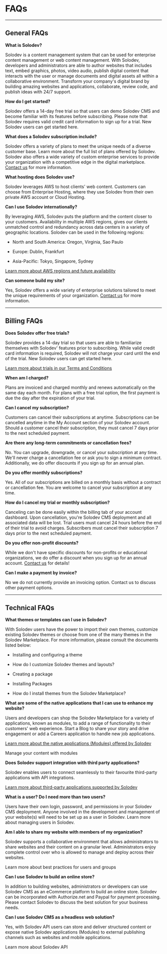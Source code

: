 
# FAQs

---

## General FAQs


**What is Solodev?** 

Solodev is a content management system that can be used for enterprise content management or web content management. With Solodev, developers and administrators are able to author websites that includes text, embed graphics, photos, video audio, publish digital content that interacts with the user or manage documents and digital assets all within a collaborative environment. Transform your company's digital brand by building amazing websites and applications, collaborate, review code, and publish ideas with 24/7 support. 

**How do I get started?** 

Solodev offers a 14-day free trial so that users can demo Solodev CMS and become familiar with its features before subscribing. Please note that Solodev requires valid credit card information to sign up for a trial. New Solodev users can get started here.

**What does a Solodev subscription include?**

Solodev offers a variety of plans to meet the unique needs of a diverse customer base. Learn more about the full list of plans offered by Solodev. Solodev also offers a wide variety of custom enterprise services to provide your organization with a competitive edge in the digital marketplace. [Contact us](https://www.solodev.com/sales/) for more information. 

**What hosting does Solodev use?** 

Solodev leverages AWS to host clients' web content. Customers can choose from Enterprise Hosting, where they use Solodev from their own private AWS account or Cloud Hosting. 

**Can I use Solodev internationally?**

By leveraging AWS, Solodev puts the platform and the content closer to your customers. Availability in multiple AWS regions, gives our clients unmatched control and redundancy across data centers in a variety of geographic locations. Solodev can be used in the following regions: 

- North and South America: Oregon, Virginia, Sao Paulo

- Europe: Dublin, Frankfurt

- Asia-Pacific: Tokyo, Singapore, Sydney

[Learn more about AWS regiions and future availability](https://www.solodev.com/terms/aws-software-and-support-statement.stml)

**Can someone build my site?** 

Yes, Solodev offers a wide variety of enterprise solutions tailored to meet the unique requirements of your organization. [Contact us](https://www.solodev.com/sales/) for more information.

---

## Billing FAQs

**Does Solodev offer free trials?** 

Solodev provides a 14-day trial so that users are able to familiarize themselves with Solodev' features prior to subscribing. While valid credit card information is required, Solodev will not charge your card until the end of the trial. New Solodev users can get started here.

[Learn more about trials in our Terms and Conditions](https://www.solodev.com/terms/additional-terms-and-conditions.stml)

**When am I charged?** 

Plans are invoiced and charged monthly and renews automatically on the same day each month. For plans with a free trial option, the first payment is due the day after the expiration of your trial.  

**Can I cancel my subscription?** 

Customers can cancel their subscriptions at anytime. Subscriptions can be cancelled anytime in the My Account section of your Solodev account. Should a customer cancel their subscription, they must cancel 7 days prior to the next scheduled payment. 

**Are there any long-term commitments or cancellation fees?** 

No. You can upgrade, downgrade, or cancel your subscription at any time. We'll never charge a cancellation fee or ask you to sign a minimum contract. Additionally, we do offer discounts if you sign up for an annual plan.

**Do you offer monthly subscriptions?** 

Yes. All of our subscriptions are billed on a monthly basis without a contract or cancellation fee. You are welcome to cancel your subscription at any time.

**How do I cancel my trial or monthly subscription?**

Canceling can be done easily within the billing tab of your account dashboard. Upon cancellation, you're Solodev CMS deployment and all associated data will be lost. Trial users must cancel 24 hours before the end of their trial to avoid charges. Subscribers must cancel their subscription 7 days prior to the next scheduled payment. 

**Do you offer non-profit discounts?**

While we don't have specific discounts for non-profits or educational organizations, we do offer a discount when you sign up for an annual account. [Contact us](https://www.solodev.com/sales/) for details!

**Can I make a payment by invoice?** 

No we do not currently provide an invoicing option. Contact us to discuss other payment options. 

---

## Technical FAQs


**What themes or templates can I use in Solodev?**

With Solodev users have the power to import their own themes, customize existing Solodev themes or choose from one of the many themes in the Solodev Marketplace. For more information, please consult the documents listed below: 

- Installing and configuring a theme

- How do I customize Solodev themes and layouts?

- Creating a package

- Installing Packages

- How do I install themes from the Solodev Marketplace?



**What are some of the native applications that I can use to enhance my website?** 


Users and developers can shop the Solodev Marketplace for a variety of applications, known as modules, to add a range of functionality to their customers' web experience. Start a Blog to share your story and drive engagement or add a Careers application to handle new job applications. 

[Learn more about the native applications (Modules) offered by Solodev](https://www.solodev.com/marketplace/)

Manage your content with modules


**Does Solodev support integration with third party applications?** 

Solodev enables users to connect seamlessly to their favourite third-party applications with API integrations. 

[Learn more about third-party applications supported by Solodev](https://www.solodev.com/marketplace/apps/)


**What is a user? Do I need more than two users?**

Users have their own login, password, and permissions in your Solodev CMS deployment. Anyone involved in the development and management of your website(s) will need to be set up as a user in Solodev. Learn more about managing users in Solodev.


**Am I able to share my website with members of my organization?**

Solodev supports a collaborative environment that allows administrators to share websites and their content on a granular level. Administrators enjoy complete control over who is allowed to manage and deploy across their websites.

Learn more about best practices for users and groups



**Can I use Solodev to build an online store?**

In addition to building websites, administrators or developers can use Solodev CMS as an eCommerce platform to build an online store. Solodev can be incorporated with Authorize.net and Paypal for payment processing. Please contact Solodev to discuss the best solution for your business needs. 



**Can I use Solodev CMS as a headless web solution?**

Yes, with Solodev API users can store and deliver structured content or expose native Solodev applications (Modules) to external publishing channels such as websites and mobile applications. 

Learn more about Solodev API